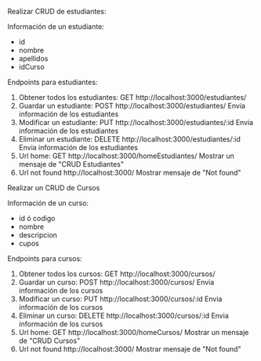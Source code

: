 
Realizar CRUD de estudiantes:

Información de un estudiante:
- id
- nombre
- apellidos
- idCurso

Endpoints para estudiantes:
1. Obtener todos los estudiantes: GET http://localhost:3000/estudiantes/
2. Guardar un estudiante: POST http://localhost:3000/estudiantes/  Envia información de los estudiantes
3. Modificar un estudiante: PUT http://localhost:3000/estudiantes/:id Envia información de los estudiantes
4. Eliminar un estudiante: DELETE http://localhost:3000/estudiantes/:id Envia información de los estudiantes
5. Url home: GET http://localhost:3000/homeEstudiantes/  Mostrar un mensaje de "CRUD Estudiantes"
6. Url not found http://localhost:3000/ Mostrar mensaje de "Not found"


Realizar un CRUD de Cursos

Información de un curso:
- id ó codigo
- nombre
- descripcion
- cupos

Endpoints para cursos:
1. Obtener todos los cursos: GET http://localhost:3000/cursos/
2. Guardar un curso: POST http://localhost:3000/cursos/  Envia información de los cursos
3. Modificar un curso: PUT http://localhost:3000/cursos/:id Envia información de los cursos
4. Eliminar un curso: DELETE http://localhost:3000/cursos/:id Envia información de los cursos
5. Url home: GET http://localhost:3000/homeCursos/  Mostrar un mensaje de "CRUD Cursos"
6. Url not found http://localhost:3000/ Mostrar mensaje de "Not found"

